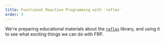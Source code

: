 ```yaml
---
title: Functional Reactive Programming with `reflex`
order: 3
---
```


We're preparing educational materials about the [`reflex`](https://github.com/reflex-frp) library, and using it to see what exciting things we can do with FRP.

